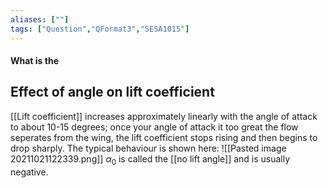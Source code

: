 ```yaml
---
aliases: [""]
tags: ["Question","QFormat3","SESA1015"]
---
```


#### What is the
## Effect of angle on lift coefficient
[[Lift coefficient]] increases approximately linearly with the angle of attack to about 10-15 degrees; once your angle of attack it too great the flow seperates from the wing, the lift coefficient stops rising and then begins to drop sharply.
The typical behaviour is shown here:
![[Pasted image 20211021122339.png]]
$\alpha_0$ is called the [[no lift angle]] and is usually negative.
